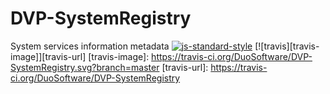 # DVP-SystemRegistry
System services information metadata
[![js-standard-style](https://img.shields.io/badge/code%20style-standard-brightgreen.svg?style=flat)](https://github.com/feross/standard)
[![travis][travis-image]][travis-url]
[travis-image]: https://travis-ci.org/DuoSoftware/DVP-SystemRegistry.svg?branch=master
[travis-url]: https://travis-ci.org/DuoSoftware/DVP-SystemRegistry

